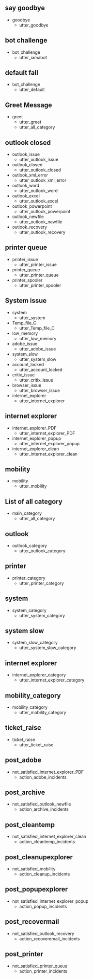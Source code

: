 ## say goodbye
* goodbye
  - utter_goodbye

## bot challenge
* bot_challenge
  - utter_iamabot
  
## default fall
* bot_challenge
  - utter_default

## Greet Message
* greet
  - utter_greet
  - utter_all_category
  
## outlook closed
* outlook_issue
  - utter_outlook_issue
* outlook_closed
  - utter_outlook_closed
* outlook_xml_error
  - utter_outlook_xml_error
* outlook_word
  - utter_outlook_word
* outlook_excel
  - utter_outlook_excel
* outlook_powerpoint
  - utter_outlook_powerpoint
* outlook_newfile
  - utter_outlook_newfile
* outlook_recovery
  - utter_outlook_recovery
  
## printer queue
* printer_issue
  - utter_printer_issue
* printer_queue
  - utter_printer_queue
* printer_spooler
  - utter_printer_spooler
  
## System issue
* system
  - utter_system
* Temp_file_C
  - utter_Temp_file_C
* low_memory
  - utter_low_memory
* adobe_issue
  - utter_adobe_issue
* system_slow
  - utter_system_slow
* account_locked
  - utter_account_locked
* critix_issue
  - utter_critix_issue
* browser_issue
  - utter_browser_issue
* internet_explorer
  - utter_internet_explorer
  
## internet explorer
* internet_explorer_PDF
  - utter_internet_explorer_PDF
* internet_explorer_popup
  - utter_internet_explorer_popup
* internet_explorer_clean
  - utter_internet_explorer_clean
  
## mobility
* mobility
  - utter_mobility

## List of all category
* main_category
  - utter_all_category
  
## outlook
* outlook_category
  - utter_outlook_category
  
## printer
* printer_category
  - utter_printer_category
  
## system
* system_category
  - utter_system_category
  
## system slow
* system_slow_category
  - utter_system_slow_category
  
## internet explorer
* internet_explorer_category
  - utter_internet_explorer_category
  
## mobility_category
* mobility_category
  - utter_mobility_category

## ticket_raise
* ticket_raise
  - utter_ticket_raise
  
## post_adobe
* not_satisfied_internet_explorer_PDF
  - action_adobe_incidents

## post_archive
* not_satisfied_outlook_newfile
  - action_archive_incidents
  
## post_cleantemp
* not_satisfied_internet_explorer_clean
  - action_cleantemp_incidents
  
## post_cleanupexplorer
* not_satisfied_mobility
  - action_cleanup_incidents
  
## post_popupexplorer
* not_satisfied_internet_explorer_popup
  - action_popup_incidents
  
## post_recovermail
* not_satisfied_outlook_recovery
  - action_recoveremail_incidents
  
## post_printer
* not_satisfied_printer_queue
  - action_printer_incidents
  

